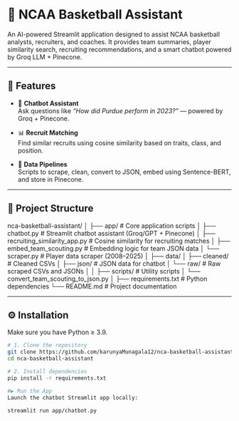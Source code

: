 # 🏀 NCAA Basketball Assistant

An AI-powered Streamlit application designed to assist NCAA basketball analysts, recruiters, and coaches. It provides team summaries, player similarity search, recruiting recommendations, and a smart chatbot powered by Groq LLM + Pinecone.

---

## 🚀 Features

- 🧠 **Chatbot Assistant**  
  Ask questions like *“How did Purdue perform in 2023?”* — powered by Groq + Pinecone.

- 📊 **Recruit Matching**  
  Find similar recruits using cosine similarity based on traits, class, and position.

- 🔁 **Data Pipelines**  
  Scripts to scrape, clean, convert to JSON, embed using Sentence-BERT, and store in Pinecone.

---

## 📁 Project Structure
nca-basketball-assistant/
│
├── app/                       # Core application scripts
│   ├── chatbot.py             # Streamlit chatbot assistant (Groq/GPT + Pinecone)
│   ├── recruiting_similarity_app.py  # Cosine similarity for recruiting matches
│   ├── embed_team_scouting.py # Embedding logic for team JSON data
│   └── scraper.py             # Player data scraper (2008–2025)
│
├── data/
│   ├── cleaned/               # Cleaned CSVs
│   ├── json/                  # JSON data for chatbot
│   └── raw/                   # Raw scraped CSVs and JSONs
│
│
├── scripts/                  # Utility scripts
│   └── convert_team_scouting_to_json.py
│
├── requirements.txt          # Python dependencies
└── README.md                 # Project documentation


---

## ⚙️ Installation

Make sure you have Python ≥ 3.9.

```bash
# 1. Clone the repository
git clone https://github.com/karunyaMunagala12/nca-basketball-assistant.git
cd nca-basketball-assistant

# 2. Install dependencies
pip install -r requirements.txt

#▶️ Run the App
Launch the chatbot Streamlit app locally:

streamlit run app/chatbot.py


